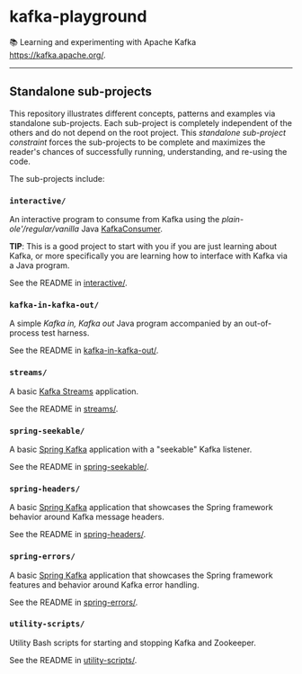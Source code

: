 # kafka-playground

📚 Learning and experimenting with Apache Kafka <https://kafka.apache.org/>.

---

## Standalone sub-projects

This repository illustrates different concepts, patterns and examples via standalone sub-projects. Each sub-project is
completely independent of the others and do not depend on the root project. This _standalone sub-project constraint_
forces the sub-projects to be complete and maximizes the reader's chances of successfully running, understanding, and
re-using the code.

The sub-projects include:

### `interactive/`

An interactive program to consume from Kafka using the _plain-ole'/regular/vanilla_ Java [KafkaConsumer](https://github.com/apache/kafka/tree/40b0033eedf823d3bd3c6781cfd871a949c5827e/clients/src/main/java/org/apache/kafka/clients/consumer).

**TIP**: This is a good project to start with you if you are just learning about Kafka, or more specifically you are
learning how to interface with Kafka via a Java program.

See the README in [interactive/](interactive/). 

### `kafka-in-kafka-out/`

A simple *Kafka in, Kafka out* Java program accompanied by an out-of-process test harness.

See the README in [kafka-in-kafka-out/](kafka-in-kafka-out/).

### `streams/`

A basic [Kafka Streams](https://kafka.apache.org/documentation/streams/) application.

See the README in [streams/](streams/).

### `spring-seekable/`

A basic [Spring Kafka](https://spring.io/projects/spring-kafka) application with a "seekable" Kafka listener.

See the README in [spring-seekable/](spring-seekable/).

### `spring-headers/`

A basic [Spring Kafka](https://spring.io/projects/spring-kafka) application that showcases the Spring framework behavior
around Kafka message headers.

See the README in [spring-headers/](spring-headers/).

### `spring-errors/`

A basic [Spring Kafka](https://spring.io/projects/spring-kafka) application that showcases the Spring framework features
and behavior around Kafka error handling.

See the README in [spring-errors/](spring-errors/).

### `utility-scripts/`

Utility Bash scripts for starting and stopping Kafka and Zookeeper.

See the README in [utility-scripts/](utility-scripts/).
